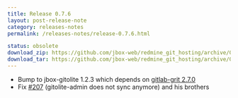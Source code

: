 ```yaml
---
title: Release 0.7.6
layout: post-release-note
category: releases-notes
permalink: /releases-notes/release-0.7.6.html

status: obsolete
download_zip: https://github.com/jbox-web/redmine_git_hosting/archive/0.7.6.zip
download_tar: https://github.com/jbox-web/redmine_git_hosting/archive/0.7.6.tar.gz
---
```


* Bump to jbox-gitolite 1.2.3 which depends on [gitlab-grit 2.7.0](https://github.com/gitlabhq/grit/blob/master/History.txt)
* Fix [#207](https://github.com/jbox-web/redmine_git_hosting/issues/207) (gitolite-admin does not sync anymore) and his brothers
